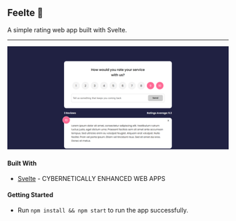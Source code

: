 ## Feelte 🌟
A simple rating web app built with Svelte.

***
![Showcase](./public/showcase.png)


#### Built With

- [Svelte](https://svelte.dev) - CYBERNETICALLY ENHANCED WEB APPS

#### Getting Started

- Run `npm install && npm start` to run the app successfully.